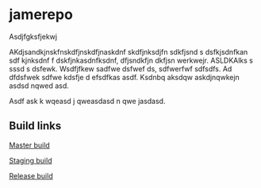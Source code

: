 # jamerepo

Asdjfgksfjekwj

AKdjsandkjnskfnskdfjnskdfjnaskdnf skdfjnksdjfn sdkfjsnd s dsfkjsdnfkan sdf kjnksdnf f dskfjnkasdnfksdnf, dfjsndkfjn dkfjsn werkwejr.
ASLDKAlks s sssd s dsfewk. Wsdfjfkew sadfwe dsfwef ds, sdfwerfwf sdfsdfs. Ad dfdsfwek sdfwe kdsfje d efsdfkas asdf. Ksdnbq aksdqw askdjnqwkejn asdsd nqwed asd.


Asdf ask k wqeasd j qweasdasd n qwe jasdasd.

## Build links
[Master build](https://jks.strangeloopgames.com/job/Eco%20Master/lastSuccessfulBuild/)

[Staging build](https://jks.strangeloopgames.com/job/Eco%20Staging/lastSuccessfulBuild/)

[Release build](https://jks.strangeloopgames.com/job/Eco%20Release/lastSuccessfulBuild/)
